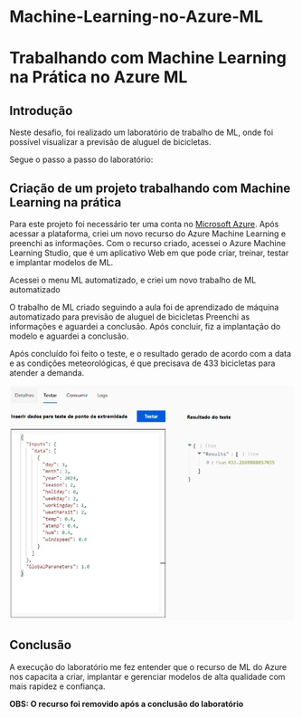 # Machine-Learning-no-Azure-ML

# Trabalhando com Machine Learning na Prática no Azure ML

## Introdução

Neste desafio, foi realizado um laboratório de trabalho de ML, onde foi possível visualizar a previsão de aluguel de bicicletas.

Segue o passo a passo do laboratório:

## Criação de um projeto trabalhando com Machine Learning na prática

Para este projeto foi necessário ter uma conta no [Microsoft Azure](https://azure.microsoft.com/pt-br/get-started/azure-portal).
Após acessar a plataforma, criei um novo recurso do Azure Machine Learning e preenchi as informações.
Com o recurso criado, acessei o Azure Machine Learning Studio, que é um aplicativo Web em que pode criar, treinar, testar e implantar modelos de ML.

Acessei o menu ML automatizado, e criei um novo trabalho de ML automatizado

O trabalho de ML criado seguindo a aula foi de aprendizado de máquina automatizado para previsão de aluguel de bicicletas
Preenchi as informações e aguardei a conclusão.
Após concluir, fiz a implantação do modelo e aguardei a conclusão.

Após concluído foi feito o teste, e o resultado gerado de acordo com a data e as condições meteorológicas, é que precisava de 433 bicicletas para atender a demanda.

![resultado](img/result.JPG)

## Conclusão

A execução do laboratório me fez entender que o recurso de ML do Azure nos capacita a criar, implantar e gerenciar modelos de alta qualidade com mais rapidez e confiança.

**OBS: O recurso foi removido após a conclusão do laboratório**

